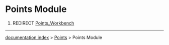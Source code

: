 # Points Module
1.  REDIRECT [Points\_Workbench](Points_Workbench.md)

---
[documentation index](../README.md) > [Points](Points_Workbench.md) > Points Module
